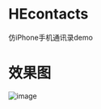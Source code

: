 # HEcontacts
仿iPhone手机通讯录demo
# 效果图
![image](https://github.com/heyode/HEcontacts/edit/master/contancts.gif)

